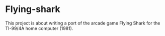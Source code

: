 # Flying-shark

This project is about writing a port of the arcade game Flying Shark for the TI-99/4A home computer (1981).
